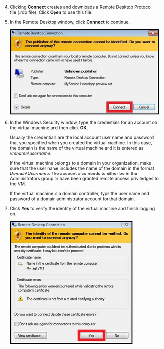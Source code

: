 <properties services="virtual-machines" title="How to Log on to a Virtual Machine Running Windows Server" authors="cynthn" solutions="" manager="timlt" editor="tysonn" />

4. Clicking **Connect** creates and downloads a Remote Desktop Protocol file (.rdp file). Click **Open** to use this file.

5. In the Remote Desktop window, click **Connect** to continue.

	![Screenshot of a warning about an Unknown Publisher.](./media/virtual-machines-log-on-win-server/connectpublisher.png)

6. In the Windows Security window, type the credentials for an account on the virtual machine and then click **OK**.

 	Usually the credentials are the local account user name and password that you specified when you created the virtual machine. In this case, the domain is the name of the virtual machine and it is entered as *vmname*&#92;*username*.  
	
	If the virtual machine belongs to a domain in your organization, make sure that the user name includes the name of the domain in the format *Domain*&#92;*Username*. The account also needs to either be in the Administrators group or have been granted remote access priviledges to the VM.
	
	If the virtual machine is a domain controller, type the user name and password of a domain administrator account for that domain.

7.	Click **Yes** to verify the identity of the virtual machine and finish logging on.

	![Screenshot showing a message abut verifying the identity of the VM.](./media/virtual-machines-log-on-win-server/connectverify.png)
